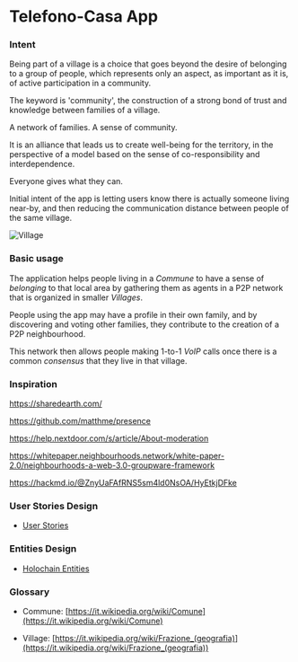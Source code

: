 
# Telefono-Casa App

### Intent

Being part of a village is a choice that goes beyond the desire of belonging to a group of people, which represents only an aspect, as important as it is, of active participation in a community.

The keyword is 'community', the construction of a strong bond of trust and knowledge between families of a village.

A network of families. A sense of community.

It is an alliance that leads us to create well-being for the territory, in the perspective of a model based on the sense of co-responsibility and interdependence.

Everyone gives what they can.

Initial intent of the app is letting users know there is actually someone living near-by, and then reducing the communication distance between people of the same village.

![Village](https://upload.wikimedia.org/wikipedia/commons/1/14/Tassignano-picture.jpg)

### Basic usage

The application helps people living in a *Commune* to have a sense of *belonging* to that local area by gathering them as agents in a P2P network that is organized in smaller *Villages*.

People using the app may have a profile in their own family, and by discovering and voting other families, they contribute to the creation of a P2P neighbourhood.

This network then allows people making 1-to-1 *VoIP* calls once there is a common *consensus* that they live in that village.

### Inspiration

https://sharedearth.com/

https://github.com/matthme/presence

https://help.nextdoor.com/s/article/About-moderation

https://whitepaper.neighbourhoods.network/white-paper-2.0/neighbourhoods-a-web-3.0-groupware-framework

https://hackmd.io/@ZnyUaFAfRNS5sm4ld0NsOA/HyEtkjDFke

### User Stories Design

- [User Stories](./USERSTORIES.md)

### Entities Design

- [Holochain Entities](./ENTITIES.md)

### Glossary

 - Commune: [https://it.wikipedia.org/wiki/Comune](https://it.wikipedia.org/wiki/Comune)
 
 - Village: [https://it.wikipedia.org/wiki/Frazione_(geografia)](https://it.wikipedia.org/wiki/Frazione_(geografia))
